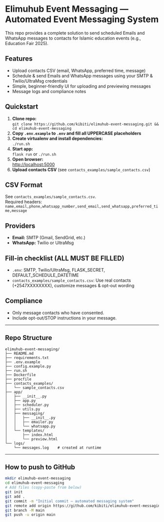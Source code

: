 # Elimuhub Event Messaging — Automated Event Messaging System

This repo provides a complete solution to send scheduled Emails and WhatsApp messages to contacts for Islamic education events (e.g., Education Fair 2025).

## Features
- Upload contacts CSV (email, WhatsApp, preferred time, message)
- Schedule & send Emails and WhatsApp messages using your SMTP & Twilio/UltraMsg credentials
- Simple, beginner-friendly UI for uploading and previewing messages
- Message logs and compliance notes

## Quickstart

1. **Clone repo:**  
   `git clone https://github.com/kibiti/elimuhub-event-messaging.git && cd elimuhub-event-messaging`
2. **Copy `.env.example` to `.env` and fill all UPPERCASE placeholders**
3. **Create virtualenv and install dependencies:**  
   `./run.sh`
4. **Start app:**  
   `flask run` or `./run.sh`
5. **Open browser:**  
   [http://localhost:5000](http://localhost:5000)
6. **Upload contacts CSV** (see `contacts_examples/sample_contacts.csv`)

## CSV Format

See `contacts_examples/sample_contacts.csv`.  
Required headers: `name,email,phone,whatsapp_number,send_email,send_whatsapp,preferred_time,message`

## Providers

- **Email:** SMTP (Gmail, SendGrid, etc.)
- **WhatsApp:** Twilio or UltraMsg

## Fill-in checklist (ALL MUST BE FILLED)

- `.env`: SMTP, Twilio/UltraMsg, FLASK_SECRET, DEFAULT_SCHEDULE_DATETIME
- `contacts_examples/sample_contacts.csv`: Use real contacts (+2547XXXXXXXX), customize messages & opt-out wording

## Compliance

- Only message contacts who have consented.
- Include opt-out/STOP instructions in your message.

---

## Repo Structure

```
elimuhub-event-messaging/
├── README.md
├── requirements.txt
├── .env.example
├── config.example.py
├── run.sh
├── Dockerfile
├── procfile
├── contacts_examples/
│   └── sample_contacts.csv
├── app/
│   ├── __init__.py
│   ├── app.py
│   ├── scheduler.py
│   ├── utils.py
│   ├── messaging/
│   │   ├── __init__.py
│   │   ├── emailer.py
│   │   └── whatsapp.py
│   └── templates/
│       ├── index.html
│       └── preview.html
└── logs/
    └── messages.log    # created at runtime
```

---

## How to push to GitHub

```sh
mkdir elimuhub-event-messaging
cd elimuhub-event-messaging
# Add files (copy-paste from below)
git init
git add .
git commit -m "Initial commit – automated messaging system"
git remote add origin https://github.com/kibiti/elimuhub-event-messaging.git
git branch -M main
git push -u origin main
```
